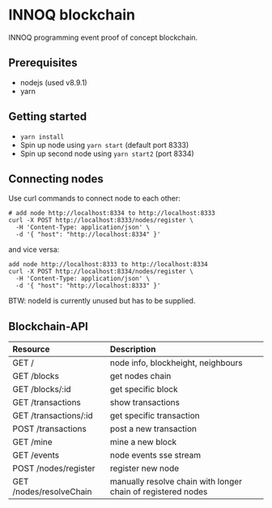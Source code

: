 # INNOQ blockchain

INNOQ programming event proof of concept blockchain.

## Prerequisites

* nodejs (used v8.9.1)
* yarn

## Getting started

* `yarn install`
* Spin up node using `yarn start` (default port 8333)
* Spin up second node using `yarn start2` (port 8334)

## Connecting nodes

Use curl commands to connect node to each other:

```
# add node http://localhost:8334 to http://localhost:8333
curl -X POST http://localhost:8333/nodes/register \
  -H 'Content-Type: application/json' \
  -d '{ "host": "http://localhost:8334" }'
```

and vice versa:

```
add node http://localhost:8333 to http://localhost:8334
curl -X POST http://localhost:8334/nodes/register \
  -H 'Content-Type: application/json' \
  -d '{ "host": "http://localhost:8333" }'
```

BTW: nodeId is currently unused but has to be supplied.


## Blockchain-API

| Resource                | Description                                                  |
| :---------------------- | :----------------------------------------------------------- |
| GET  /                  | node info, blockheight, neighbours                           |
| GET  /blocks            | get nodes chain                                              |
| GET  /blocks/:id        | get specific block                                           |
| GET  /transactions      | show transactions                                            |
| GET  /transactions/:id  | get specific transaction                                     |
| POST /transactions      | post a new transaction                                       |
| GET  /mine              | mine a new block                                             |
| GET  /events            | node events sse stream                                       |
| POST /nodes/register    | register new node                                            |
| GET /nodes/resolveChain | manually resolve chain with longer chain of registered nodes |
